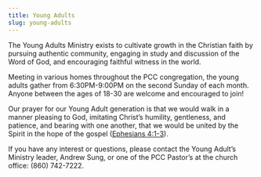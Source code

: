 ```yaml
---
title: Young Adults
slug: young-adults
---
```


The Young Adults Ministry exists to cultivate growth in the Christian faith by pursuing authentic community, engaging in study and discussion of the Word of God, and encouraging faithful witness in the world.

Meeting in various homes throughout the PCC congregation, the young adults gather from 6:30PM-9:00PM on the second Sunday of each month. Anyone between the ages of 18-30 are welcome and encouraged to join!

Our prayer for our Young Adult generation is that we would walk in a manner pleasing to God, imitating Christ’s humility, gentleness, and patience, and bearing with one another, that we would be united by the Spirit in the hope of the gospel ([Ephesians 4:1-3](https://www.esv.org/verses/Ephesians+4:1-3/)).

If you have any interest or questions, please contact the Young Adult’s Ministry leader, Andrew Sung, or one of the PCC Pastor’s at the church office: (860) 742-7222.
